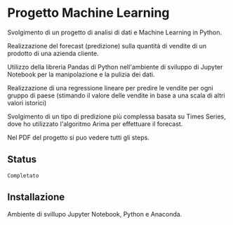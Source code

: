 # Progetto Machine Learning

Svolgimento di un progetto di analisi di dati e Machine Learning in Python. 

Realizzazione del forecast (predizione) sulla quantità di vendite di un prodotto di una azienda cliente.

Utilizzo della libreria Pandas di Python nell'ambiente di sviluppo di Jupyter Notebook per la manipolazione e la pulizia dei
dati.

Realizzazione di una regressione lineare per predire le vendite per ogni gruppo di paese (stimando il valore delle vendite in base a una scala di altri valori istorici)

Svolgimento di un tipo di predizione più complessa basata su Times Series, dove ho utilizzato l'algoritmo Arima per effettuare il forecast.  

Nel PDF del progetto si puo vedere tutti gli steps.


## Status

```
Completato
```

## Installazione

Ambiente di svillupo Jupyter Notebook, Python e Anaconda.


  

